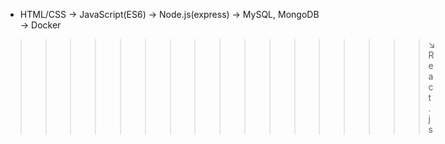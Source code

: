- HTML/CSS  -> JavaScript(ES6) -> Node.js(express) -> MySQL, MongoDB -> Docker  
>>>>>>>>>>>>>>>>>↘ React.js  


